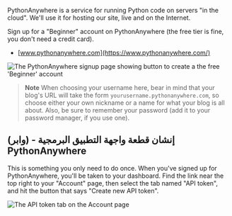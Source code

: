 PythonAnywhere is a service for running Python code on servers "in the cloud". We'll use it for hosting our site, live and on the Internet.

Sign up for a "Beginner" account on PythonAnywhere (the free tier is fine, you don't need a credit card).

* [www.pythonanywhere.com](https://www.pythonanywhere.com/)

![The PythonAnywhere signup page showing button to create a the free 'Beginner' account](../deploy/images/pythonanywhere_beginner_account_button.png)

> **Note** When choosing your username here, bear in mind that your blog's URL will take the form `yourusername.pythonanywhere.com`, so choose either your own nickname or a name for what your blog is all about. Also, be sure to remember your password (add it to your password manager, if you use one).

## إنشان قطعة واجهة التطبيق البرمجية - (وابر) PythonAnywhere

This is something you only need to do once. When you've signed up for PythonAnywhere, you'll be taken to your dashboard. Find the link near the top right to your "Account" page, then select the tab named "API token", and hit the button that says "Create new API token".

![The API token tab on the Account page](../deploy/images/pythonanywhere_create_api_token.png)